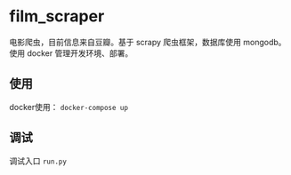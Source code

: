 # film_scraper

电影爬虫，目前信息来自豆瓣。基于 scrapy 爬虫框架，数据库使用 mongodb。使用 docker 管理开发环境、部署。


## 使用

docker使用： `docker-compose up`

## 调试

调试入口 `run.py`


